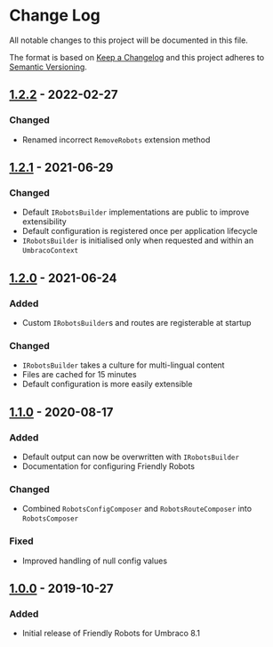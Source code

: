 # Change Log

All notable changes to this project will be documented in this file.

The format is based on [Keep a Changelog](https://keepachangelog.com/) and this project adheres to [Semantic Versioning](https://semver.org/).

## [1.2.2] - 2022-02-27
### Changed
* Renamed incorrect `RemoveRobots` extension method

## [1.2.1] - 2021-06-29
### Changed
* Default `IRobotsBuilder` implementations are public to improve extensibility
* Default configuration is registered once per application lifecycle
* `IRobotsBuilder` is initialised only when requested and within an `UmbracoContext`

## [1.2.0] - 2021-06-24
### Added
* Custom `IRobotsBuilder`s and routes are registerable at startup

### Changed
* `IRobotsBuilder` takes a culture for multi-lingual content
* Files are cached for 15 minutes
* Default configuration is more easily extensible

## [1.1.0] - 2020-08-17
### Added
* Default output can now be overwritten with `IRobotsBuilder` 
* Documentation for configuring Friendly Robots

### Changed
* Combined `RobotsConfigComposer` and `RobotsRouteComposer` into `RobotsComposer`

### Fixed
* Improved handling of null config values

## [1.0.0] - 2019-10-27
### Added
* Initial release of Friendly Robots for Umbraco 8.1

[Unreleased]: https://github.com/callumbwhyte/friendly-robots/compare/release-1.2.2...HEAD
[1.2.2]: https://github.com/callumbwhyte/friendly-robots/compare/release-1.2.1...release-1.2.2
[1.2.1]: https://github.com/callumbwhyte/friendly-robots/compare/release-1.2.0...release-1.2.1
[1.2.0]: https://github.com/callumbwhyte/friendly-robots/compare/release-1.1.0...release-1.2.0
[1.1.0]: https://github.com/callumbwhyte/friendly-robots/compare/release-1.0.0...release-1.1.0
[1.0.0]: https://github.com/callumbwhyte/friendly-robots/tree/release-1.0.0